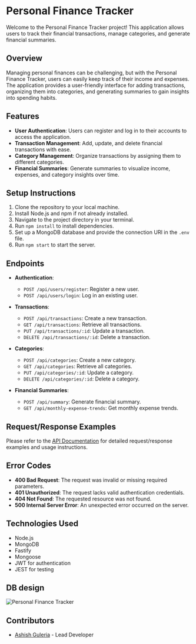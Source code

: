 # Personal Finance Tracker

Welcome to the Personal Finance Tracker project! This application allows users to track their financial transactions, manage categories, and generate financial summaries.

## Overview

Managing personal finances can be challenging, but with the Personal Finance Tracker, users can easily keep track of their income and expenses. The application provides a user-friendly interface for adding transactions, organizing them into categories, and generating summaries to gain insights into spending habits.

## Features

- **User Authentication**: Users can register and log in to their accounts to access the application.
- **Transaction Management**: Add, update, and delete financial transactions with ease.
- **Category Management**: Organize transactions by assigning them to different categories.
- **Financial Summaries**: Generate summaries to visualize income, expenses, and category insights over time.

## Setup Instructions

1. Clone the repository to your local machine.
2. Install Node.js and npm if not already installed.
3. Navigate to the project directory in your terminal.
4. Run `npm install` to install dependencies.
5. Set up a MongoDB database and provide the connection URI in the `.env` file.
6. Run `npm start` to start the server.

## Endpoints

- **Authentication**:
  - `POST /api/users/register`: Register a new user.
  - `POST /api/users/login`: Log in an existing user.

- **Transactions**:
  - `POST /api/transactions`: Create a new transaction.
  - `GET /api/transactions`: Retrieve all transactions.
  - `PUT /api/transactions/:id`: Update a transaction.
  - `DELETE /api/transactions/:id`: Delete a transaction.

- **Categories**:
  - `POST /api/categories`: Create a new category.
  - `GET /api/categories`: Retrieve all categories.
  - `PUT /api/categories/:id`: Update a category.
  - `DELETE /api/categories/:id`: Delete a category.

- **Financial Summaries**:
  - `POST /api/summary`: Generate financial summary.
  - `GET /api/monthly-expense-trends`: Get monthly expense trends.

## Request/Response Examples

Please refer to the [API Documentation](https://documenter.getpostman.com/view/7257728/2sA2xb7GDn) for detailed request/response examples and usage instructions.

## Error Codes

- **400 Bad Request**: The request was invalid or missing required parameters.
- **401 Unauthorized**: The request lacks valid authentication credentials.
- **404 Not Found**: The requested resource was not found.
- **500 Internal Server Error**: An unexpected error occurred on the server.

## Technologies Used

- Node.js
- MongoDB
- Fastify
- Mongoose
- JWT for authentication
- JEST for testing

## DB design
![Personal Finance Tracker](https://pasteboard.co/ki5BSoTTrtBr.png)


## Contributors

- [Ashish Guleria](https://github.com/codeashish) - Lead Developer

